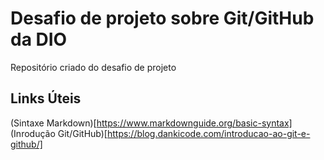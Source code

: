 # Desafio de projeto sobre Git/GitHub da DIO
Repositório criado do desafio de projeto

## Links Úteis
(Sintaxe Markdown)[https://www.markdownguide.org/basic-syntax]
(Inrodução Git/GitHub)[https://blog.dankicode.com/introducao-ao-git-e-github/]
